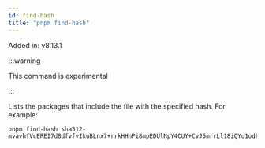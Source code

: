 ```yaml
---
id: find-hash
title: "pnpm find-hash"
---
```


Added in: v8.13.1

:::warning

This command is experimental

:::

Lists the packages that include the file with the specified hash. For example:

```
pnpm find-hash sha512-mvavhfVcEREI7d8dfvfvIkuBLnx7+rrkHHnPi8mpEDUlNpY4CUY+CvJ5mrrLl18iQYo1odFwBV7z/cOypG7xxQ==
```

